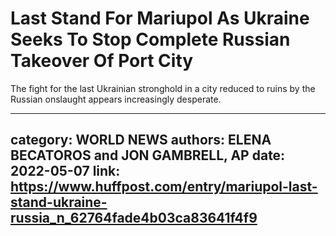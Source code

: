 # Last Stand For Mariupol As Ukraine Seeks To Stop Complete Russian Takeover Of Port City

The fight for the last Ukrainian stronghold in a city reduced to ruins by the Russian onslaught appears increasingly desperate.

---
category: WORLD NEWS
authors: ELENA BECATOROS and JON GAMBRELL, AP
date: 2022-05-07
link: https://www.huffpost.com/entry/mariupol-last-stand-ukraine-russia_n_62764fade4b03ca83641f4f9
---
